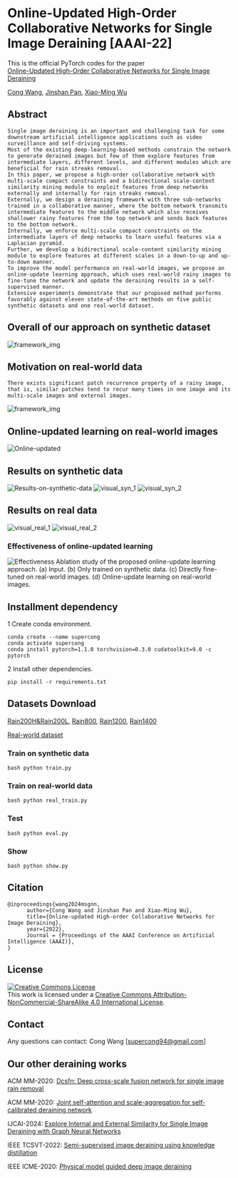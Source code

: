 # Online-Updated High-Order Collaborative Networks for Single Image Deraining [AAAI-22]

This is the official PyTorch codes for the paper  
[Online-Updated High-Order Collaborative Networks for Single Image Deraining](https://ojs.aaai.org/index.php/AAAI/article/view/20140)

[Cong Wang](https://scholar.google.com/citations?user=0DrHHRwAAAAJ&hl=zh-CN), [Jinshan Pan](https://jspan.github.io/), [Xiao-Ming Wu](https://www4.comp.polyu.edu.hk/~csxmwu/)

## Abstract
```
Single image deraining is an important and challenging task for some downstream artificial intelligence applications such as video surveillance and self-driving systems.
Most of the existing deep-learning-based methods constrain the network to generate derained images but few of them explore features from intermediate layers, different levels, and different modules which are beneficial for rain streaks removal.
In this paper, we propose a high-order collaborative network with multi-scale compact constraints and a bidirectional scale-content similarity mining module to exploit features from deep networks externally and internally for rain streaks removal.
Externally, we design a deraining framework with three sub-networks trained in a collaborative manner, where the bottom network transmits intermediate features to the middle network which also receives shallower rainy features from the top network and sends back features to the bottom network.
Internally, we enforce multi-scale compact constraints on the intermediate layers of deep networks to learn useful features via a Laplacian pyramid.
Further, we develop a bidirectional scale-content similarity mining module to explore features at different scales in a down-to-up and up-to-down manner.
To improve the model performance on real-world images, we propose an online-update learning approach, which uses real-world rainy images to fine-tune the network and update the deraining results in a self-supervised manner.
Extensive experiments demonstrate that our proposed method performs favorably against eleven state-of-the-art methods on five public synthetic datasets and one real-world dataset.
```

## Overall of our approach on synthetic dataset

![framework_img](figs/overall.png)


## Motivation on real-world data
```
There exists significant patch recurrence property of a rainy image, that is, similar patches tend to recur many times in one image and its multi-scale images and external images.
```
![framework_img](figs/motivation.png)


## Online-updated learning on real-world images
![Online-updated](figs/online_update.png)

## Results on synthetic data
![Results-on-synthetic-data](figs/table.png)
![visual_syn_1](figs/visual_syn_1.png)
![visual_syn_2](figs/visual_syn_2.png)

## Results on real data
![visual_real_1](figs/visual_real_1.png)
![visual_real_2](figs/visual_real_2.png)

### Effectiveness of online-updated learning
![Effectiveness](figs/results_online.png)
Ablation study of the proposed online-update learning approach. (a) Input. (b) Only trained on synthetic data. (c) Directly fine-tuned on real-world  images. (d) Online-update learning on real-world images.

## Installment dependency

1 Create conda environment.
```
conda create --name supercong
conda activate supercong
conda install pytorch=1.1.0 torchvision=0.3.0 cudatoolkit=9.0 -c pytorch
```
2 Install other dependencies.
```
pip install -r requirements.txt
```

## Datasets Download

[Rain200H\&Rain200L](https://www.icst.pku.edu.cn/struct/Projects/joint_rain_removal.html), [Rain800](https://github.com/hezhangsprinter/ID-CGAN), [Rain1200](https://github.com/hezhangsprinter/DID-MDN), [Rain1400](https://xueyangfu.github.io/projects/cvpr2017.html)

[Real-world dataset](https://drive.google.com/drive/folders/1KfEmQbEtGujk_4j4bmfs5Z9ffN6kwEAZ?usp=sharing)

### Train on synthetic data 

```
bash python train.py
```

### Train on real-world data 

```
bash python real_train.py
```

### Test

```
bash python eval.py
```

### Show

```
bash python show.py
```


## Citation
```
@inproceedings{wang2024msgnn,
      author={Cong Wang and Jinshan Pan and Xiao-Ming Wu},
      title={Online-updated High-order Collaborative Networks for Image Deraining}, 
      year={2022},
      Journal = {Proceedings of the AAAI Conference on Artificial Intelligence (AAAI)},
}
```

## License

<a rel="license" href="http://creativecommons.org/licenses/by-nc-sa/4.0/"><img alt="Creative Commons License" style="border-width:0" src="https://i.creativecommons.org/l/by-nc-sa/4.0/88x31.png" /></a><br />This work is licensed under a <a rel="license" href="http://creativecommons.org/licenses/by-nc-sa/4.0/">Creative Commons Attribution-NonCommercial-ShareAlike 4.0 International License</a>.

## Contact

Any questions can contact: Cong Wang [supercong94@gmail.com]

## Our other deraining works

ACM MM-2020: [Dcsfn: Deep cross-scale fusion network for single image rain removal](https://github.com/supersupercong/DCSFN)

ACM MM-2020: [Joint self-attention and scale-aggregation for self-calibrated deraining network](https://github.com/Ohraincu/JDNet)

IJCAI-2024: [Explore Internal and External Similarity for Single Image Deraining with Graph Neural Networks](https://github.com/supersupercong/MSGNN)

IEEE TCSVT-2022: [Semi-supervised image deraining using knowledge distillation](https://github.com/cuiyixin555/SSID-KD)

IEEE ICME-2020: [Physical model guided deep image deraining](https://github.com/Ohraincu/PHYSICAL-MODEL-GUIDED-DEEP-IMAGE-DERAINING)

